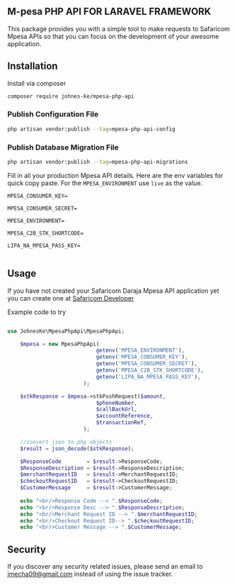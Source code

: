 ## M-pesa PHP API FOR LARAVEL FRAMEWORK

This package provides you with a simple tool to make requests to Safaricom Mpesa APIs so that you can focus on the development of your awesome application.

## Installation

Install via composer
```bash
composer require johnes-ke/mpesa-php-api
```

### Publish Configuration File

```bash
php artisan vendor:publish --tag=mpesa-php-api-config
```

### Publish Database Migration File

```bash
php artisan vendor:publish --tag=mpesa-php-api-migrations
```

Fill in all your production Mpesa API details. Here are the env variables for quick copy paste. For the `MPESA_ENVIRONMENT` use `live` as the value. 

```
MPESA_CONSUMER_KEY=

MPESA_CONSUMER_SECRET=

MPESA_ENVIRONMENT=

MPESA_C2B_STK_SHORTCODE=

LIPA_NA_MPESA_PASS_KEY=


```

## Usage

If you have not created your Safaricom Daraja Mpesa API application yet you can create one at [Safaricom Developer][link-safaricom-developer]

Example code to try

``` php

use JohnesKe\MpesaPhpApi\MpesaPhpApi;

    $mpesa = new MpesaPhpApi( 
                            getenv('MPESA_ENVIRONMENT'),
                            getenv('MPESA_CONSUMER_KEY'),
                            getenv('MPESA_CONSUMER_SECRET'),
                            getenv('MPESA_C2B_STK_SHORTCODE'),
                            getenv('LIPA_NA_MPESA_PASS_KEY'),
                        );

    $stkResponse = $mpesa->stkPushRequest($amount,
                            $phoneNumber,
                            $callBackUrl,
                            $accountReference,
                            $transactionRef,
                        );

    //convert json to php objects
    $result = json_decode($stkResponse);

    $ResponseCode        = $result->ResponseCode;
    $ResponseDescription = $result->ResponseDescription;
    $merchantRequestID   = $result->MerchantRequestID;
    $checkoutRequestID   = $result->CheckoutRequestID;
    $CustomerMessage     = $result->CustomerMessage;
        
    echo "<br/>Response Code --> ".$ResponseCode;
    echo "<br/>Response Desc --> ".$ResponseDescription;
    echo "<br/>Merchant Request ID --> ".$merchantRequestID;
    echo "<br/>Checkout Request ID--> ".$checkoutRequestID;
    echo "<br/>Customer Message --> ".$CustomerMessage;

```

## Security

If you discover any security related issues, please send an email to jmecha09@gmail.com
instead of using the issue tracker.

[link-safaricom-developer]: https://developer.safaricom.co.ke/ 
